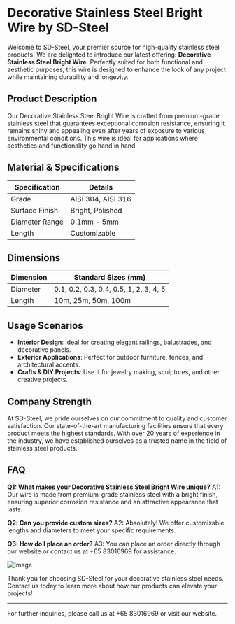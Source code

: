 # Decorative Stainless Steel Bright Wire by SD-Steel

Welcome to SD-Steel, your premier source for high-quality stainless steel products! We are delighted to introduce our latest offering: **Decorative Stainless Steel Bright Wire**. Perfectly suited for both functional and aesthetic purposes, this wire is designed to enhance the look of any project while maintaining durability and longevity.

## Product Description
Our Decorative Stainless Steel Bright Wire is crafted from premium-grade stainless steel that guarantees exceptional corrosion resistance, ensuring it remains shiny and appealing even after years of exposure to various environmental conditions. This wire is ideal for applications where aesthetics and functionality go hand in hand.

## Material & Specifications
| Specification | Details |
|---------------|---------|
| Grade         | AISI 304, AISI 316 |
| Surface Finish | Bright, Polished |
| Diameter Range | 0.1mm - 5mm |
| Length | Customizable |

## Dimensions
| Dimension | Standard Sizes (mm) |
|-----------|---------------------|
| Diameter  | 0.1, 0.2, 0.3, 0.4, 0.5, 1, 2, 3, 4, 5 |
| Length    | 10m, 25m, 50m, 100m |

## Usage Scenarios
- **Interior Design**: Ideal for creating elegant railings, balustrades, and decorative panels.
- **Exterior Applications**: Perfect for outdoor furniture, fences, and architectural accents.
- **Crafts & DIY Projects**: Use it for jewelry making, sculptures, and other creative projects.

## Company Strength
At SD-Steel, we pride ourselves on our commitment to quality and customer satisfaction. Our state-of-the-art manufacturing facilities ensure that every product meets the highest standards. With over 20 years of experience in the industry, we have established ourselves as a trusted name in the field of stainless steel products.

## FAQ
**Q1: What makes your Decorative Stainless Steel Bright Wire unique?**
A1: Our wire is made from premium-grade stainless steel with a bright finish, ensuring superior corrosion resistance and an attractive appearance that lasts.

**Q2: Can you provide custom sizes?**
A2: Absolutely! We offer customizable lengths and diameters to meet your specific requirements.

**Q3: How do I place an order?**
A3: You can place an order directly through our website or contact us at +65 83016969 for assistance.

![Image](https://github.com/user-attachments/assets/2567258e-e124-4816-932d-1809bd27ef0b)

Thank you for choosing SD-Steel for your decorative stainless steel needs. Contact us today to learn more about how our products can elevate your projects!

---

For further inquiries, please call us at +65 83016969 or visit our website.
